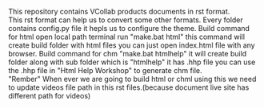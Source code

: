 This repository contains VCollab products documents in rst format.  
This rst format can help us to convert some other formats.
Every folder contains config.py file it hepls us to configure the theme.
Build command for html 
  open local path terminal run "make.bat html" this command will create build folder with html files you can just open index.html file with any browser.
Build command for chm 
    "make.bat htmlhelp" it will create build folder along with sub folder which is "htmlhelp" it has .hhp file 
     you can use the .hhp file in "Html Help Workshop" to generate chm file.  
"Rember"
 When ever we are going to build html or chml using this we need to update videos file path in this rst files.(because document live site has different path for videos)
